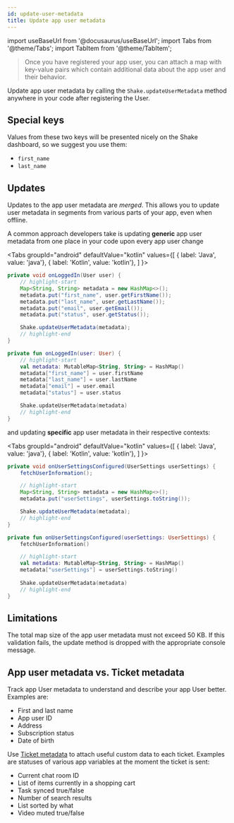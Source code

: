 ```yaml
---
id: update-user-metadata
title: Update app user metadata
---
```

import useBaseUrl from '@docusaurus/useBaseUrl';
import Tabs from '@theme/Tabs';
import TabItem from '@theme/TabItem';

>Once you have registered your app user, you can attach a map with key-value pairs which contain
additional data about the app user and their behavior.

Update app user metadata by calling the `Shake.updateUserMetadata` method anywhere in your code
after registering the User.

## Special keys

Values from these two keys will be presented nicely on the Shake dashboard, so we suggest you use them:
* `first_name`
* `last_name`

## Updates

Updates to the app user metadata are _merged_.
This allows you to update
user metadata in segments from various parts of your app, even when offline.

A common approach developers take is updating **generic** app user metadata from one place in your code upon every app user change

<Tabs
  groupId="android"
  defaultValue="kotlin"
  values={[
    { label: 'Java', value: 'java'},
    { label: 'Kotlin', value: 'kotlin'},
  ]
}>

<TabItem value="java">

```java title="LoginActivity.java"
private void onLoggedIn(User user) {
    // highlight-start
    Map<String, String> metadata = new HashMap<>();
    metadata.put("first_name", user.getFirstName());
    metadata.put("last_name", user.getLastName());
    metadata.put("email", user.getEmail());
    metadata.put("status", user.getStatus());

    Shake.updateUserMetadata(metadata);
    // highlight-end
}
```

</TabItem>

<TabItem value="kotlin">

```kotlin title="LoginActivity.kt"
private fun onLoggedIn(user: User) {
    // highlight-start
    val metadata: MutableMap<String, String> = HashMap()
    metadata["first_name"] = user.firstName
    metadata["last_name"] = user.lastName
    metadata["email"] = user.email
    metadata["status"] = user.status

    Shake.updateUserMetadata(metadata)
    // highlight-end
}
```

</TabItem>
</Tabs>

and updating **specific** app user metadata in their respective contexts:

<Tabs
  groupId="android"
  defaultValue="kotlin"
  values={[
    { label: 'Java', value: 'java'},
    { label: 'Kotlin', value: 'kotlin'},
  ]
}>


<TabItem value="java">

```java title="UserSettingsActivity.java"
private void onUserSettingsConfigured(UserSettings userSettings) {
    fetchUserInformation();

    // highlight-start
    Map<String, String> metadata = new HashMap<>();
    metadata.put("userSettings", userSettings.toString());

    Shake.updateUserMetadata(metadata);
    // highlight-end
}
```

</TabItem>

<TabItem value="kotlin">

```kotlin title="UserSettingsActivity.kt"
private fun onUserSettingsConfigured(userSettings: UserSettings) {
    fetchUserInformation()

    // highlight-start
    val metadata: MutableMap<String, String> = HashMap()
    metadata["userSettings"] = userSettings.toString()
    
    Shake.updateUserMetadata(metadata)
    // highlight-end
}
```

</TabItem>
</Tabs>

## Limitations

The total map size of the app user metadata must not exceed 50 KB.
If this validation fails, the update method is dropped with the appropriate console message.

## App user metadata vs. Ticket metadata

Track app User metadata to understand and describe your app User better. Examples are:

* First and last name
* App user ID
* Address
* Subscription status
* Date of birth

Use [Ticket metadata](/android/configuration-and-data/ticket-metadata) to attach useful custom data to each ticket. Examples are statuses of various app variables at the moment the ticket is sent:

* Current chat room ID
* List of items currently in a shopping cart
* Task synced true/false
* Number of search results
* List sorted by what
* Video muted true/false
